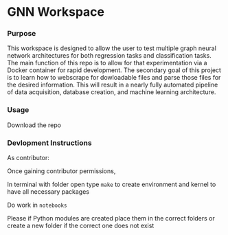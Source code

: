 # GNN Workspace

### Purpose

This workspace is designed to allow the user to test multiple graph neural network architectures for both regression tasks and classification tasks. The main function of this repo is to allow for that experimentation via a Docker container for rapid development. The secondary goal of this project is to learn how to webscrape for dowloadable files and parse those files for the desired information. This will result in a nearly fully automated pipeline of data acquisition, database creation, and machine learning architecture. 

### Usage

Download the repo

### Devlopment Instructions

As contributor:

Once gaining contributor permissions,

In terminal with folder open type `make` to create environment and kernel to have all necessary packages

Do work in `notebooks`

Please if Python modules are created place them in the correct folders or create a new folder if the correct one does not exist
